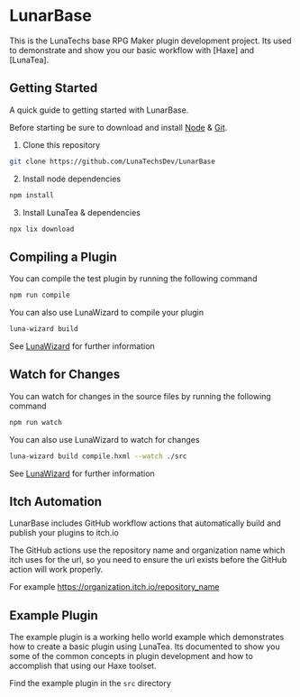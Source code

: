 # LunarBase

This is the LunaTechs base RPG Maker plugin development project. Its used to
demonstrate and show you our basic workflow with [Haxe] and [LunaTea].

## Getting Started
A quick guide to getting started with LunarBase.

Before starting be sure to download and install [Node](https://node.org) & [Git](https://git.com).

1. Clone this repository

```bash
git clone https://github.com/LunaTechsDev/LunarBase
```

2. Install node dependencies

```bash
npm install
```

3. Install LunaTea & dependencies

```bash
npx lix download
```

## Compiling a Plugin
You can compile the test plugin by running the following command

```bash
npm run compile
```
You can also use LunaWizard to compile your plugin

```bash
luna-wizard build
```

See [LunaWizard](https://github.com/lunatechsdev/lunawizard) for further information


## Watch for Changes
You can watch for changes in the source files by running the following command

```bash
npm run watch
```
You can also use LunaWizard to watch for changes

```bash
luna-wizard build compile.hxml --watch ./src
```
See [LunaWizard](https://github.com/lunatechsdev/lunawizard) for further information

## Itch Automation
LunarBase includes GitHub workflow actions that automatically build and publish
your plugins to itch.io

The GitHub actions use the repository name and organization name which
itch uses for the url, so you need to ensure the url exists before the
GitHub action will work properly. 

For example https://organization.itch.io/repository_name

## Example Plugin
The example plugin is a working hello world example which demonstrates how to
create a basic plugin using LunaTea. Its documented to show you some of
the common concepts in plugin development and how to accomplish that using our
Haxe toolset.

Find the example plugin in the `src` directory
